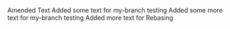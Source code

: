 Amended Text
Added some text for my-branch testing
Added some more text for my-branch testing
Added more text for Rebasing
